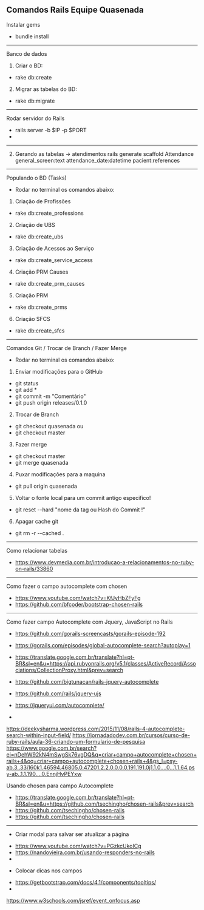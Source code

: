 ## Comandos Rails Equipe Quasenada

Instalar gems
- bundle install

--------------------------------

Banco de dados
1. Criar o BD:
- rake db:create

2. Migrar as tabelas do BD:
- rake db:migrate

-------------------------------

Rodar servidor do Rails
- rails server -b $IP -p $PORT
- 

-----------------------------
2. Gerando as tabelas
-> atendimentos 
rails generate scaffold Attendance general_screen:text attendance_date:datetime pacient:references

----------------------------------------

Populando o BD (Tasks)

* Rodar no terminal os comandos abaixo:

1. Criação de Profissões
- rake db:create_professions

2. Criação de UBS
- rake db:create_ubs

3. Criação de Acessos ao Serviço
- rake db:create_service_access

4. Criação PRM Causes
- rake db:create_prm_causes

5. Criação PRM
- rake db:create_prms

6. Criação SFCS
- rake db:create_sfcs

----------------------------------------------

Comandos Git / Trocar de Branch / Fazer Merge

* Rodar no terminal os comandos abaixo:

1. Enviar modificações para o GitHub
- git status
- git add *
- git commit -m "Comentário"
- git push origin releases/0.1.0

2. Trocar de Branch
- git checkout quasenada
ou
- git checkout master

3. Fazer merge
- git checkout master
- git merge quasenada

4. Puxar modificações para a maquina
- git pull origin quasenada

5. Voltar o fonte local para um commit antigo especifico!
- git reset --hard "nome da tag ou Hash do Commit !"

6. Apagar cache git
- git rm -r --cached .

----------------------------------------------------------------------------------

Como relacionar tabelas

- https://www.devmedia.com.br/introducao-a-relacionamentos-no-ruby-on-rails/33860

-----------------------------------------------------------------------------------

Como fazer o campo autocomplete com chosen

- https://www.youtube.com/watch?v=KfJyHbZFyFg
- https://github.com/bfcoder/bootstrap-chosen-rails

--------------------------------------------------------------

Como fazer campo Autocomplete com Jquery, JavaScript no Rails

- https://github.com/gorails-screencasts/gorails-episode-192
- https://gorails.com/episodes/global-autocomplete-search?autoplay=1
- https://translate.google.com.br/translate?hl=pt-BR&sl=en&u=https://api.rubyonrails.org/v5.1/classes/ActiveRecord/Associations/CollectionProxy.html&prev=search

- https://github.com/bigtunacan/rails-jquery-autocomplete
- https://github.com/rails/jquery-ujs
- https://jqueryui.com/autocomplete/
- 
https://deekysharma.wordpress.com/2015/11/08/rails-4-autocomplete-search-within-input-field/
https://jornadadodev.com.br/cursos/curso-de-ruby-rails/aula-36-criando-um-formulario-de-pesquisa
https://www.google.com.br/search?ei=nDehW92kN4mSwgSk76vgDQ&q=criar+campo+autocomplete+chosen+rails+4&oq=criar+campo+autocomplete+chosen+rails+4&gs_l=psy-ab.3..33i160k1.46594.46805.0.47201.2.2.0.0.0.0.191.191.0j1.1.0....0...1.1.64.psy-ab..1.1.190....0.EnnjHvPEYxw


Usando chosen para campo Autocomplete

- https://translate.google.com.br/translate?hl=pt-BR&sl=en&u=https://github.com/tsechingho/chosen-rails&prev=search
- https://github.com/tsechingho/chosen-rails
- https://github.com/tsechingho/chosen-rails

-----------------------------------------------------

* Criar modal para salvar ser atualizar a página
- https://www.youtube.com/watch?v=PGzkcUkoICg
- https://nandovieira.com.br/usando-responders-no-rails
- 
* Colocar dicas nos campos
- https://getbootstrap.com/docs/4.1/components/tooltips/
- 
https://www.w3schools.com/jsref/event_onfocus.asp